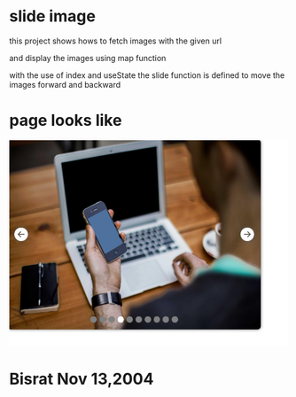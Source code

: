 # slide image 

this project shows hows to fetch images
with the given url

and display the images using map function


with the use of index and useState the slide function
is defined to move the images forward and backward 



# page looks like
<img src='./src/img1.png'>



# Bisrat Nov 13,2004